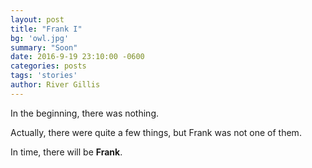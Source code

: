 ```yaml
---
layout: post
title: "Frank I"
bg: 'owl.jpg'
summary: "Soon"
date: 2016-9-19 23:10:00 -0600
categories: posts
tags: 'stories'
author: River Gillis
---
```


In the beginning, there was nothing.

Actually, there were quite a few things, but Frank was not one of them.

In time, there will be **Frank**.
